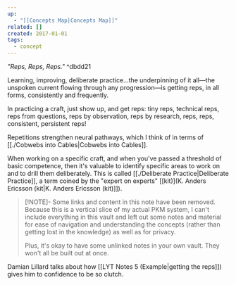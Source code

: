 ```yaml
---
up:
  - "[[Concepts Map|Concepts Map]]"
related: []
created: 2017-01-01
tags:
  - concept
---
```

 *"Reps, Reps, Reps."*   ^dbdd21

Learning, improving, deliberate practice…the underpinning of it all—the unspoken current flowing through any progression—is getting reps, in all forms, consistently and frequently.

In practicing a craft, just show up, and get reps: tiny reps, technical reps, reps from questions, reps by observation, reps by research, reps, reps, consistent, persistent reps! 

Repetitions strengthen neural pathways, which I think of in terms of [[./Cobwebs into Cables|Cobwebs into Cables]].

When working on a specific craft, and when you've passed a threshold of basic competence, then it's valuable to identify specific areas to work on and to drill them deliberately. This is called [[./Deliberate Practice|Deliberate Practice]], a term coined by the "expert on experts" [[kit)](K. Anders Ericsson (kit|K. Anders Ericsson (kit)]]).

> [!NOTE]- Some links and content in this note have been removed.
> Because this is a vertical slice of my actual PKM system, I can't include everything in this vault and left out some notes and material for ease of navigation and understanding the concepts (rather than getting lost in the knowledge) as well as for privacy. 
>  
> Plus, it's okay to have some unlinked notes in your own vault. They won't all be built out at once.

Damian Lillard talks about how [[LYT Notes 5 (Example|getting the reps]]) gives him to confidence to be so clutch.
